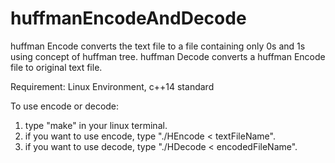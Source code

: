 # huffmanEncodeAndDecode
huffman Encode converts the text file to a file containing only 0s and 1s using concept of huffman tree. 
huffman Decode converts a huffman Encode file to original text file.

Requirement: Linux Environment, c++14 standard

To use encode or decode:
1. type "make" in your linux terminal.
2. if you want to use encode, type "./HEncode < textFileName".
3. if you want to use decode, type "./HDecode < encodedFileName".
